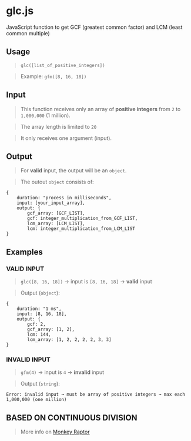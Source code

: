 # glc.js
JavaScript function to get GCF (greatest common factor) and LCM (least common multiple)

## Usage
> `glc([list_of_positive_integers])`

> Example: `gfm([8, 16, 18])`

## Input
> This function receives only an array of **positive integers** from `2` to `1,000,000` (1 million).

> The array length is limited to `20`

> It only receives one argument (input).

## Output 
> For **valid** input, the output will be an `object`.

> The outout `object` consists of:
```
{
    duration: "process in milliseconds",
    input: [your_input_array],
    output: {
        gcf_array: [GCF_LIST],
        gcf: integer_multiplication_from_GCF_LIST,
        lcm_array: [LCM_LIST],
        lcm: integer_multiplication_from_LCM_LIST
}
```

## Examples
### VALID INPUT
> `glc([8, 16, 18])` → input is `[8, 16, 18]` → **valid** input

> Output (`object`):

```
{
    duration: "1 ms",
    input: [8, 16, 18],
    output: {
        gcf: 2,
        gcf_array: [1, 2],        
        lcm: 144,
        lcm_array: [1, 2, 2, 2, 2, 3, 3]
}
```
### INVALID INPUT
> `gfm(4)` → input is `4` → **invalid** input

> Output (`string`):

```
Error: invalid input → must be array of positive integers → max each 1,000,000 (one million)
```

## BASED ON CONTINUOUS DIVISION
> More info on <a href="http://monkeyraptor.johanpaul.net/2018/08/math-finding-gcf-and-lcm-using.html" target="_blank">Monkey Raptor</a>
